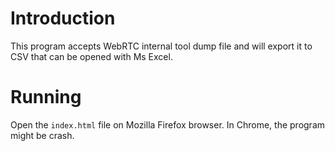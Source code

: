 # Introduction
This program accepts WebRTC internal tool dump file and will export it to CSV that 
can be opened with Ms Excel.

# Running
Open the `index.html` file on Mozilla Firefox browser. In Chrome, the program might 
be crash.
